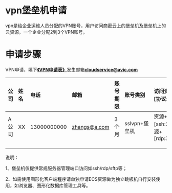 # vpn堡垒机申请

vpn是给企业运维人员分配的VPN账号，用户访问商密云上的堡垒机及堡垒机上的云资源。一个企业分配2到3个VPN账号。

# 申请步骤

VPN申请，填下[**《VPN申请表》**](/assets/VPN开通申请表.xlsx)发生邮箱**cloudservice@avic.com**

| 公司 | 姓名 | 电话 | 邮箱 | 账号期限 | 账号类别 | 访问资源\[协议:端口\] |
| :--- | :--- | :--- | :--- | :--- | :--- | :--- |
| A公司 | XX | 13000000000 | zhangs@a.com | 3个月 | sslvpn+堡垒机 | 资源+\[ssh:22\]资源+\[rdp:3389\] |
|  |  |  |  |  |  |  |
|  |  |  |  |  |  |  |
|  |  |  |  |  |  |  |

说明：

1、堡垒机仅提供常规服务器管理端口访问如ssh/rdp/sftp等；

2、如需使用图形化客户端程序请单独申请ECS资源做为独立跳板机自行安装使用，如浏览器、图形化数据库管理工具等。

